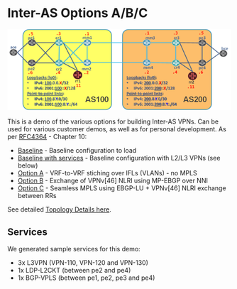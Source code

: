 # Inter-AS Options A/B/C

<img src="inter-as-vpn.png"></img>

This is a demo of the various options for building Inter-AS VPNs.
Can be used for various customer demos, as well as for personal development.
As per [RFC4364](https://tools.ietf.org/html/rfc4364) - Chapter 10:

* [Baseline](baseline/) - Baseline configuration to load
* [Baseline with services](baseline_with_services/) - Baseline configuration with L2/L3 VPNs (see below)
* [Option A](option-a/) - VRF-to-VRF stiching over IFLs (VLANs) - no MPLS
* [Option B](option-a/) - Exchange of VPNv[46] NLRI using MP-EBGP over NNI
* [Option C](option-a/) - Seamless MPLS using EBGP-LU + VPNv[46] NLRI exchange between RRs

See detailed [Topology Details here](Topology.pdf).

## Services

We generated sample services for this demo:

* 3x L3VPN (VPN-110, VPN-120 and VPN-130)
* 1x LDP-L2CKT (between pe2 and pe4)
* 1x BGP-VPLS (between pe1, pe2, pe3 and pe4)

